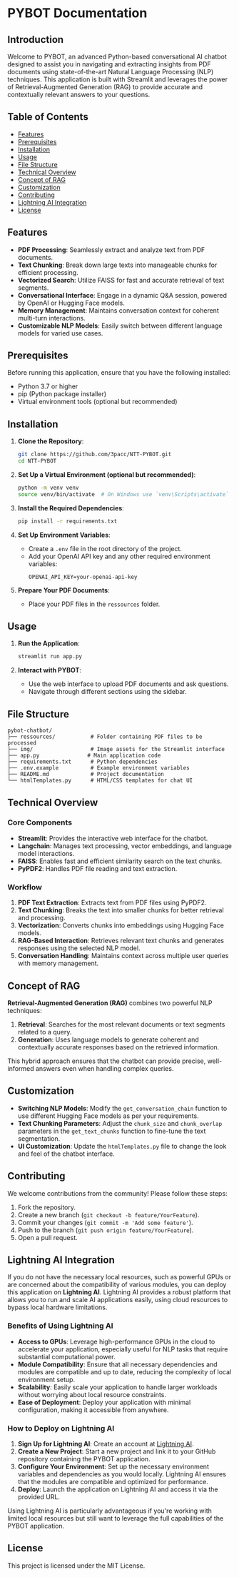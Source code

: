 # PYBOT Documentation

## Introduction

Welcome to PYBOT, an advanced Python-based conversational AI chatbot designed to assist you in navigating and extracting insights from PDF documents using state-of-the-art Natural Language Processing (NLP) techniques. This application is built with Streamlit and leverages the power of Retrieval-Augmented Generation (RAG) to provide accurate and contextually relevant answers to your questions.

## Table of Contents

- [Features](#features)
- [Prerequisites](#prerequisites)
- [Installation](#installation)
- [Usage](#usage)
- [File Structure](#file-structure)
- [Technical Overview](#technical-overview)
- [Concept of RAG](#concept-of-rag)
- [Customization](#customization)
- [Contributing](#contributing)
- [Lightning AI Integration](#lightning-ai-integration)
- [License](#license)

## Features

- **PDF Processing**: Seamlessly extract and analyze text from PDF documents.
- **Text Chunking**: Break down large texts into manageable chunks for efficient processing.
- **Vectorized Search**: Utilize FAISS for fast and accurate retrieval of text segments.
- **Conversational Interface**: Engage in a dynamic Q&A session, powered by OpenAI or Hugging Face models.
- **Memory Management**: Maintains conversation context for coherent multi-turn interactions.
- **Customizable NLP Models**: Easily switch between different language models for varied use cases.

## Prerequisites

Before running this application, ensure that you have the following installed:

- Python 3.7 or higher
- pip (Python package installer)
- Virtual environment tools (optional but recommended)

## Installation

1. **Clone the Repository**:
   ```bash
   git clone https://github.com/3pacc/NTT-PYBOT.git
   cd NTT-PYBOT
   ```

2. **Set Up a Virtual Environment (optional but recommended)**:
   ```bash
   python -m venv venv
   source venv/bin/activate  # On Windows use `venv\Scripts\activate`
   ```

3. **Install the Required Dependencies**:
   ```bash
   pip install -r requirements.txt
   ```

4. **Set Up Environment Variables**:
   - Create a `.env` file in the root directory of the project.
   - Add your OpenAI API key and any other required environment variables:
     ```
     OPENAI_API_KEY=your-openai-api-key
     ```

5. **Prepare Your PDF Documents**:
   - Place your PDF files in the `ressources` folder.

## Usage

1. **Run the Application**:
   ```bash
   streamlit run app.py
   ```

2. **Interact with PYBOT**:
   - Use the web interface to upload PDF documents and ask questions.
   - Navigate through different sections using the sidebar.

## File Structure

```plaintext
pybot-chatbot/
├── ressources/           # Folder containing PDF files to be processed
├── img/                  # Image assets for the Streamlit interface
├── app.py               # Main application code
├── requirements.txt      # Python dependencies
├── .env.example          # Example environment variables
├── README.md             # Project documentation
└── htmlTemplates.py      # HTML/CSS templates for chat UI
```

## Technical Overview

### Core Components

- **Streamlit**: Provides the interactive web interface for the chatbot.
- **Langchain**: Manages text processing, vector embeddings, and language model interactions.
- **FAISS**: Enables fast and efficient similarity search on the text chunks.
- **PyPDF2**: Handles PDF file reading and text extraction.

### Workflow

1. **PDF Text Extraction**: Extracts text from PDF files using PyPDF2.
2. **Text Chunking**: Breaks the text into smaller chunks for better retrieval and processing.
3. **Vectorization**: Converts chunks into embeddings using Hugging Face models.
4. **RAG-Based Interaction**: Retrieves relevant text chunks and generates responses using the selected NLP model.
5. **Conversation Handling**: Maintains context across multiple user queries with memory management.

## Concept of RAG

**Retrieval-Augmented Generation (RAG)** combines two powerful NLP techniques:

1. **Retrieval**: Searches for the most relevant documents or text segments related to a query.
2. **Generation**: Uses language models to generate coherent and contextually accurate responses based on the retrieved information.

This hybrid approach ensures that the chatbot can provide precise, well-informed answers even when handling complex queries.

## Customization

- **Switching NLP Models**: Modify the `get_conversation_chain` function to use different Hugging Face models as per your requirements.
- **Text Chunking Parameters**: Adjust the `chunk_size` and `chunk_overlap` parameters in the `get_text_chunks` function to fine-tune the text segmentation.
- **UI Customization**: Update the `htmlTemplates.py` file to change the look and feel of the chatbot interface.

## Contributing

We welcome contributions from the community! Please follow these steps:

1. Fork the repository.
2. Create a new branch (`git checkout -b feature/YourFeature`).
3. Commit your changes (`git commit -m 'Add some feature'`).
4. Push to the branch (`git push origin feature/YourFeature`).
5. Open a pull request.

## Lightning AI Integration

If you do not have the necessary local resources, such as powerful GPUs or are concerned about the compatibility of various modules, you can deploy this application on **Lightning AI**. Lightning AI provides a robust platform that allows you to run and scale AI applications easily, using cloud resources to bypass local hardware limitations.

### Benefits of Using Lightning AI

- **Access to GPUs**: Leverage high-performance GPUs in the cloud to accelerate your application, especially useful for NLP tasks that require substantial computational power.
- **Module Compatibility**: Ensure that all necessary dependencies and modules are compatible and up to date, reducing the complexity of local environment setup.
- **Scalability**: Easily scale your application to handle larger workloads without worrying about local resource constraints.
- **Ease of Deployment**: Deploy your application with minimal configuration, making it accessible from anywhere.

### How to Deploy on Lightning AI

1. **Sign Up for Lightning AI**: Create an account at [Lightning AI](https://lightning.ai/).
2. **Create a New Project**: Start a new project and link it to your GitHub repository containing the PYBOT application.
3. **Configure Your Environment**: Set up the necessary environment variables and dependencies as you would locally. Lightning AI ensures that the modules are compatible and optimized for performance.
4. **Deploy**: Launch the application on Lightning AI and access it via the provided URL.

Using Lightning AI is particularly advantageous if you're working with limited local resources but still want to leverage the full capabilities of the PYBOT application.

## License

This project is licensed under the MIT License.
